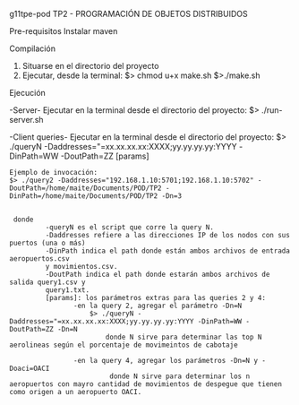 g11tpe-pod
TP2 - PROGRAMACIÓN DE OBJETOS DISTRIBUIDOS 


Pre-requisitos
Instalar maven

Compilación
1. Situarse en el directorio del proyecto
2. Ejecutar, desde la terminal:
  $> chmod u+x make.sh
  $>./make.sh
 
Ejecución
 
-Server-
Ejecutar en la terminal desde el directorio del proyecto:
    $> ./run-server.sh
         
-Client queries-
Ejecutar en la terminal desde el directorio del proyecto:
    $> ./queryN -Daddresses="=xx.xx.xx.xx:XXXX;yy.yy.yy.yy:YYYY -DinPath=WW -DoutPath=ZZ [params]
    
    Ejemplo de invocación:
    $> ./query2 -Daddresses="192.168.1.10:5701;192.168.1.10:5702" -DoutPath=/home/maite/Documents/POD/TP2 -DinPath=/home/maite/Documents/POD/TP2 -Dn=3

               
     donde
             -queryN ​es el script que corre la query N.
             -Daddresses​ refiere a las direcciones IP de los nodos con sus puertos (una o más)
             -DinPath ​indica el path donde están ambos archivos de entrada ​aeropuertos.csv
             y ​movimientos.csv​.
             -DoutPath ​indica el path donde estarán ambos archivos de salida ​query1.csv y
             query1.txt​.
             [params]​: los parámetros extras para las queries 2 y 4:
                    -en la query 2, agregar el parámetro -Dn=N
                        $> ./queryN -Daddresses="=xx.xx.xx.xx:XXXX;yy.yy.yy.yy:YYYY -DinPath=WW -DoutPath=ZZ -Dn=N
                            donde N sirve para determinar las top N aerolineas según el porcentaje de movimeintos de cabotaje
                    
                    -en la query 4, agregar los parámetros -Dn=N y -Doaci=OACI
                             donde N sirve para determinar los n aeropuertos con mayro cantidad de movimientos de despegue que tienen como origen a un aeropuerto OACI.
               
